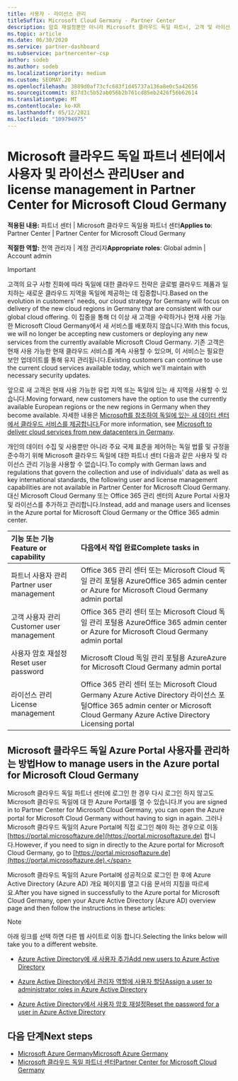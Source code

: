 ```yaml
---
title: 사용자 - 라이선스 관리
titleSuffix: Microsoft Cloud Germany - Partner Center
description: 암호 재설정뿐만 아니라 Microsoft 클라우드 독일 파트너, 고객 및 라이선스에 대한 파트너 센터 관리하는 방법과 위치를 알아봅니다.
ms.topic: article
ms.date: 06/30/2020
ms.service: partner-dashboard
ms.subservice: partnercenter-csp
author: sodeb
ms.author: sodeb
ms.localizationpriority: medium
ms.custom: SEOMAY.20
ms.openlocfilehash: 3889d0af73cfc683f1d45737a136a8e0c5a42656
ms.sourcegitcommit: 837d3c5b52ab056b2b761cd85eb2426f56b62614
ms.translationtype: MT
ms.contentlocale: ko-KR
ms.lasthandoff: 05/12/2021
ms.locfileid: "109794975"
---
```

# <a name="user-and-license-management-in-partner-center-for-microsoft-cloud-germany"></a><span data-ttu-id="fbf8f-103">Microsoft 클라우드 독일 파트너 센터에서 사용자 및 라이선스 관리</span><span class="sxs-lookup"><span data-stu-id="fbf8f-103">User and license management in Partner Center for Microsoft Cloud Germany</span></span>

<span data-ttu-id="fbf8f-104">**적용된 내용:** 파트너 센터 | Microsoft 클라우드 독일용 파트너 센터</span><span class="sxs-lookup"><span data-stu-id="fbf8f-104">**Applies to**: Partner Center | Partner Center for Microsoft Cloud Germany</span></span>

<span data-ttu-id="fbf8f-105">**적절한 역할:** 전역 관리자 | 계정 관리자</span><span class="sxs-lookup"><span data-stu-id="fbf8f-105">**Appropriate roles**: Global admin | Account admin</span></span>

> [!IMPORTANT]
> <span data-ttu-id="fbf8f-106">고객의 요구 사항 진화에 따라 독일에 대한 클라우드 전략은 글로벌 클라우드 제품과 일치하는 새로운 클라우드 지역을 독일에 제공하는 데 집중합니다.</span><span class="sxs-lookup"><span data-stu-id="fbf8f-106">Based on the evolution in customers' needs, our cloud strategy for Germany will focus on delivery of the new cloud regions in Germany that are consistent with our global cloud offering.</span></span> <span data-ttu-id="fbf8f-107">이 집중을 통해 더 이상 새 고객을 수락하거나 현재 사용 가능한 Microsoft Cloud Germany에서 새 서비스를 배포하지 않습니다.</span><span class="sxs-lookup"><span data-stu-id="fbf8f-107">With this focus, we will no longer be accepting new customers or deploying any new services from the currently available Microsoft Cloud Germany.</span></span> <span data-ttu-id="fbf8f-108">기존 고객은 현재 사용 가능한 현재 클라우드 서비스를 계속 사용할 수 있으며, 이 서비스는 필요한 보안 업데이트를 통해 유지 관리됩니다.</span><span class="sxs-lookup"><span data-stu-id="fbf8f-108">Existing customers can continue to use the current cloud services available today, which we'll maintain with necessary security updates.</span></span>
>  
> <span data-ttu-id="fbf8f-109">앞으로 새 고객은 현재 사용 가능한 유럽 지역 또는 독일에 있는 새 지역을 사용할 수 있습니다.</span><span class="sxs-lookup"><span data-stu-id="fbf8f-109">Moving forward, new customers have the option to use the currently available European regions or the new regions in Germany when they become available.</span></span> <span data-ttu-id="fbf8f-110">자세한 내용은 [Microsoft를 참조하여 독일에 있는 새 데이터 센터에서 클라우드 서비스를 제공합니다.](https://news.microsoft.com/europe/2018/08/31/microsoft-to-deliver-cloud-services-from-new-datacentres-in-germany-in-2019-to-meet-evolving-customer-needs/)</span><span class="sxs-lookup"><span data-stu-id="fbf8f-110">For more information, see [Microsoft to deliver cloud services from new datacenters in Germany](https://news.microsoft.com/europe/2018/08/31/microsoft-to-deliver-cloud-services-from-new-datacentres-in-germany-in-2019-to-meet-evolving-customer-needs/).</span></span>

<span data-ttu-id="fbf8f-111">개인의 데이터 수집 및 사용뿐만 아니라 주요 국제 표준을 제어하는 독일 법률 및 규정을 준수하기 위해 Microsoft 클라우드 독일에 대한 파트너 센터 다음과 같은 사용자 및 라이선스 관리 기능을 사용할 수 없습니다.</span><span class="sxs-lookup"><span data-stu-id="fbf8f-111">To comply with German laws and regulations that govern the collection and use of individuals' data as well as key international standards, the following user and license management capabilities are not available in Partner Center for Microsoft Cloud Germany.</span></span> <span data-ttu-id="fbf8f-112">대신 Microsoft Cloud Germany 또는 Office 365 관리 센터의 Azure Portal 사용자 및 라이선스를 추가하고 관리합니다.</span><span class="sxs-lookup"><span data-stu-id="fbf8f-112">Instead, add and manage users and licenses in the Azure portal for Microsoft Cloud Germany or the Office 365 admin center.</span></span>

<span data-ttu-id="fbf8f-113">기능 또는 기능</span><span class="sxs-lookup"><span data-stu-id="fbf8f-113">Feature or capability</span></span> | <span data-ttu-id="fbf8f-114">다음에서 작업 완료</span><span class="sxs-lookup"><span data-stu-id="fbf8f-114">Complete tasks in</span></span>
:--- | :---
<span data-ttu-id="fbf8f-115">파트너 사용자 관리</span><span class="sxs-lookup"><span data-stu-id="fbf8f-115">Partner user management</span></span> | <span data-ttu-id="fbf8f-116">Office 365 관리 센터 또는 Microsoft Cloud 독일 관리 포털용 Azure</span><span class="sxs-lookup"><span data-stu-id="fbf8f-116">Office 365 admin center or Azure for Microsoft Cloud Germany admin portal</span></span>
<span data-ttu-id="fbf8f-117">고객 사용자 관리</span><span class="sxs-lookup"><span data-stu-id="fbf8f-117">Customer user management</span></span> | <span data-ttu-id="fbf8f-118">Office 365 관리 센터 또는 Microsoft Cloud 독일 관리 포털용 Azure</span><span class="sxs-lookup"><span data-stu-id="fbf8f-118">Office 365 admin center or Azure for Microsoft Cloud Germany admin portal</span></span>
<span data-ttu-id="fbf8f-119">사용자 암호 재설정</span><span class="sxs-lookup"><span data-stu-id="fbf8f-119">Reset user password</span></span> | <span data-ttu-id="fbf8f-120">Microsoft Cloud 독일 관리 포털용 Azure</span><span class="sxs-lookup"><span data-stu-id="fbf8f-120">Azure for Microsoft Cloud Germany admin portal</span></span>
<span data-ttu-id="fbf8f-121">라이선스 관리</span><span class="sxs-lookup"><span data-stu-id="fbf8f-121">License management</span></span> | <span data-ttu-id="fbf8f-122">Office 365 관리 센터 또는 Microsoft Cloud Germany Azure Active Directory 라이선스 포털</span><span class="sxs-lookup"><span data-stu-id="fbf8f-122">Office 365 admin center or Microsoft Cloud Germany Azure Active Directory Licensing portal</span></span>

## <a name="how-to-manage-users-in-the-azure-portal-for-microsoft-cloud-germany"></a><span data-ttu-id="fbf8f-123">Microsoft 클라우드 독일 Azure Portal 사용자를 관리하는 방법</span><span class="sxs-lookup"><span data-stu-id="fbf8f-123">How to manage users in the Azure portal for Microsoft Cloud Germany</span></span> 

<span data-ttu-id="fbf8f-124">Microsoft 클라우드 독일 파트너 센터에 로그인 한 경우 다시 로그인 하지 않고도 Microsoft 클라우드 독일에 대 한 Azure Portal를 열 수 있습니다.</span><span class="sxs-lookup"><span data-stu-id="fbf8f-124">If you are signed in to Partner Center for Microsoft Cloud Germany, you can open the Azure portal for Microsoft Cloud Germany without having to sign in again.</span></span> <span data-ttu-id="fbf8f-125">그러나 Microsoft 클라우드 독일의 Azure Portal에 직접 로그인 해야 하는 경우으로 이동 [https://portal.microsoftazure.de](https://portal.microsoftazure.de) 합니다.</span><span class="sxs-lookup"><span data-stu-id="fbf8f-125">However, if you need to sign in directly to the Azure portal for Microsoft Cloud Germany, go to [https://portal.microsoftazure.de](https://portal.microsoftazure.de).</span></span> 

<span data-ttu-id="fbf8f-126">Microsoft 클라우드 독일의 Azure Portal에 성공적으로 로그인 한 후에 Azure Active Directory (Azure AD) 개요 페이지를 열고 다음 문서의 지침을 따르세요.</span><span class="sxs-lookup"><span data-stu-id="fbf8f-126">After you have signed in successfully to the Azure portal for Microsoft Cloud Germany, open your Azure Active Directory (Azure AD) overview page and then follow the instructions in these articles:</span></span>

> [!NOTE]  
> <span data-ttu-id="fbf8f-127">아래 링크를 선택 하면 다른 웹 사이트로 이동 합니다.</span><span class="sxs-lookup"><span data-stu-id="fbf8f-127">Selecting the links below will take you to a different website.</span></span>

-  [<span data-ttu-id="fbf8f-128">Azure Active Directory에 새 사용자 추가</span><span class="sxs-lookup"><span data-stu-id="fbf8f-128">Add new users to Azure Active Directory</span></span>](/azure/active-directory/active-directory-users-create-azure-portal)

-  [<span data-ttu-id="fbf8f-129">Azure Active Directory에서 관리자 역할에 사용자 할당</span><span class="sxs-lookup"><span data-stu-id="fbf8f-129">Assign a user to administrator roles in Azure Active Directory</span></span>](/azure/active-directory/active-directory-users-assign-role-azure-portal)

-  [<span data-ttu-id="fbf8f-130">Azure Active Directory에서 사용자 암호 재설정</span><span class="sxs-lookup"><span data-stu-id="fbf8f-130">Reset the password for a user in Azure Active Directory</span></span>](/azure/active-directory/active-directory-users-reset-password-azure-portal)

## <a name="next-steps"></a><span data-ttu-id="fbf8f-131">다음 단계</span><span class="sxs-lookup"><span data-stu-id="fbf8f-131">Next steps</span></span>

-  [<span data-ttu-id="fbf8f-132">Microsoft Azure Germany</span><span class="sxs-lookup"><span data-stu-id="fbf8f-132">Microsoft Azure Germany</span></span>](https://azure.microsoft.com/global-infrastructure/germany/)
-  [<span data-ttu-id="fbf8f-133">Microsoft 클라우드 독일 파트너 센터</span><span class="sxs-lookup"><span data-stu-id="fbf8f-133">Partner Center for Microsoft Cloud Germany</span></span>](partner-center-for-microsoft-cloud-germany.md)